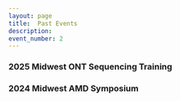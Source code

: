 ```yaml
---
layout: page
title:  Past Events
description:
event_number: 2
---
```


### 2025 Midwest ONT Sequencing Training

### 2024 Midwest AMD Symposium